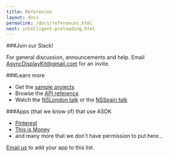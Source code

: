 ```yaml
---
title: References
layout: docs
permalink: /docs/references.html
next: intelligent-preloading.html
---
```


###Join our Slack!

For general discussion, announcements and help. Email AsyncDisplayKit@gmail.com for an invite.

###Learn more
- Get the <a href="https://github.com/facebook/AsyncDisplayKit/tree/master/examples">sample projects</a>
- Browse the <a href="/appledocs.html">API reference</a>
- Watch the <a href="http://vimeo.com/103589245">NSLondon talk</a> or the <a href="https://www.youtube.com/watch?v=RY_X7l1g79Q">NSSpain talk</a>

###Apps (that we know of) that use ASDK
- <a href="https://itunes.apple.com/us/app/pinterest/id429047995?mt=8">Pinterest</a>
- <a href="https://itunes.apple.com/us/app/this-is-money/id768740884?mt=8">This is Money</a>
- and many more that we don't have permission to put here...

<a href="mailto:asyncdisplaykit@gmail.com?subject=An App for the Docs!">Email us</a> to add your app to this list.
